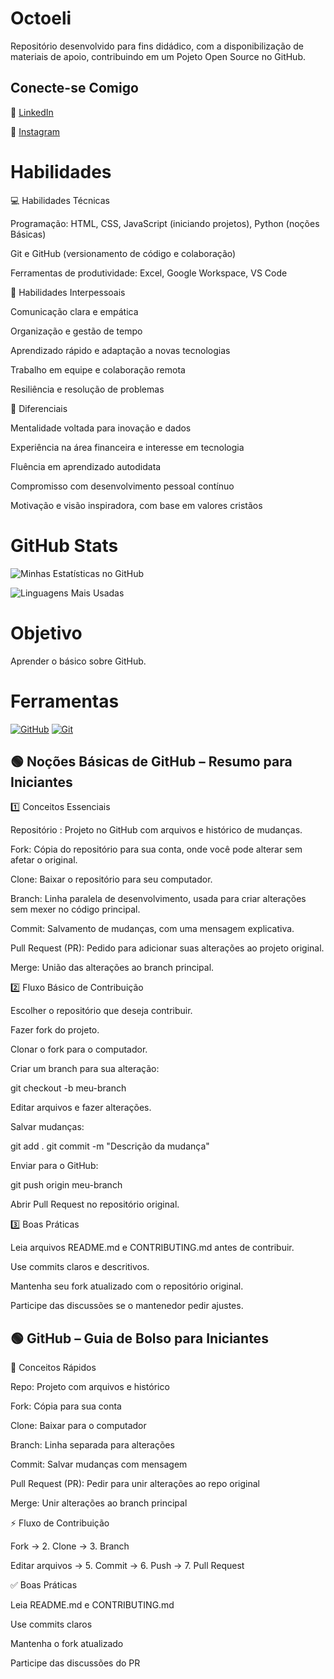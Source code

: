 # Octoeli
Repositório desenvolvido para fins didádico, com a disponibilização de materiais de apoio, contribuindo em um Pojeto Open Source no GitHub.
## Conecte-se Comigo
 💼 [LinkedIn](https://www.linkedin.com/in/joanabeatriz)

💖 [Instagram](https://instagram.com/bia55441)


# Habilidades
💻 Habilidades Técnicas

Programação: HTML, CSS, JavaScript (iniciando projetos), Python (noções Básicas)

Git e GitHub (versionamento de código e colaboração)

Ferramentas de produtividade: Excel, Google Workspace, VS Code


🤝 Habilidades Interpessoais

Comunicação clara e empática

Organização e gestão de tempo

Aprendizado rápido e adaptação a novas tecnologias

Trabalho em equipe e colaboração remota

Resiliência e resolução de problemas


🌟 Diferenciais

Mentalidade voltada para inovação e dados

Experiência na área financeira e interesse em tecnologia

Fluência em aprendizado autodidata

Compromisso com desenvolvimento pessoal contínuo

Motivação e visão inspiradora, com base em valores cristãos

# GitHub Stats
![Minhas Estatísticas no GitHub](https://github-readme-stats.vercel.app/api?username=joanabia&show_icons=true&theme=tokyonigt&bg_color=0d1117&border_color=58a6ff&title_color=58a6ff&text_color=c9d1d9&icon_color=58a6ff)

![Linguagens Mais Usadas](https://github-readme-stats.vercel.app/api/top-langs/?username=joanabia&layout=compact&theme=tokyonight&bg_color=0d1117&border_color=58a6ff&title_color=58a6ff&text_color=c9d1d9) 

# Objetivo 
Aprender o básico sobre  GitHub.

# Ferramentas
[![GitHub](https://img.shields.io/badge/GitHub-000?style=for-the-badge&logo=github&logoColor=30A3DC)](https://docs.github.com/)
[![Git](https://img.shields.io/badge/Git-000?style=for-the-badge&logo=git&logoColor=E94D5F)](https://git-scm.com/doc)

## 🟢 Noções Básicas de GitHub – Resumo para Iniciantes
1️⃣ Conceitos Essenciais

Repositório : Projeto no GitHub com arquivos e histórico de mudanças.

Fork: Cópia do repositório para sua conta, onde você pode alterar sem afetar o original.

Clone: Baixar o repositório para seu computador.

Branch: Linha paralela de desenvolvimento, usada para criar alterações sem mexer no código principal.

Commit: Salvamento de mudanças, com uma mensagem explicativa.

Pull Request (PR): Pedido para adicionar suas alterações ao projeto original.

Merge: União das alterações ao branch principal.

2️⃣ Fluxo Básico de Contribuição

Escolher o repositório que deseja contribuir.

Fazer fork do projeto.

Clonar o fork para o computador.

Criar um branch para sua alteração:

git checkout -b meu-branch


Editar arquivos e fazer alterações.

Salvar mudanças:

git add .
git commit -m "Descrição da mudança"


Enviar para o GitHub:

git push origin meu-branch


Abrir Pull Request no repositório original.

3️⃣ Boas Práticas

Leia arquivos README.md e CONTRIBUTING.md antes de contribuir.

Use commits claros e descritivos.

Mantenha seu fork atualizado com o repositório original.

Participe das discussões se o mantenedor pedir ajustes.

## 🟢 GitHub – Guia de Bolso para Iniciantes
📌 Conceitos Rápidos

Repo: Projeto com arquivos e histórico

Fork: Cópia para sua conta

Clone: Baixar para o computador

Branch: Linha separada para alterações

Commit: Salvar mudanças com mensagem

Pull Request (PR): Pedir para unir alterações ao repo original

Merge: Unir alterações ao branch principal

⚡ Fluxo de Contribuição

Fork → 2. Clone → 3. Branch

Editar arquivos → 5. Commit → 6. Push → 7. Pull Request

✅ Boas Práticas

Leia README.md e CONTRIBUTING.md

Use commits claros

Mantenha o fork atualizado

Participe das discussões do PR
